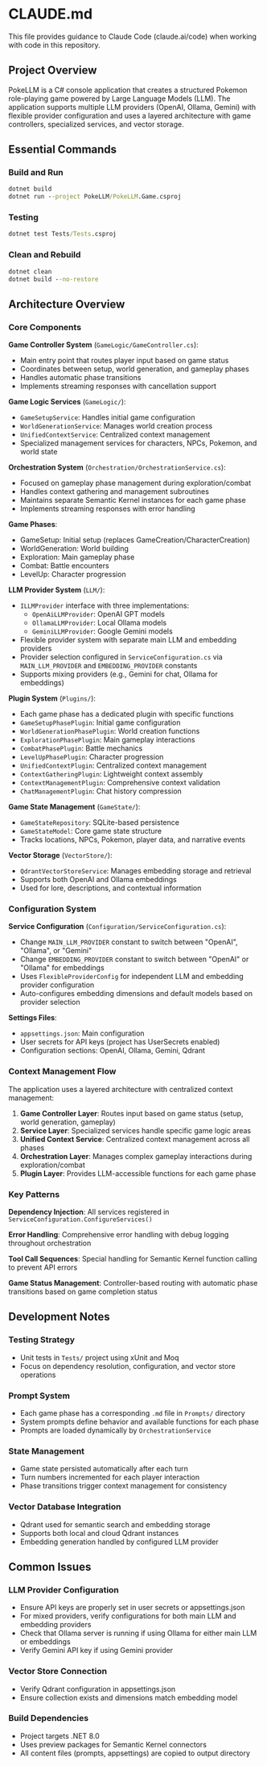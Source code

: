 # CLAUDE.md

This file provides guidance to Claude Code (claude.ai/code) when working with code in this repository.

## Project Overview

PokeLLM is a C# console application that creates a structured Pokemon role-playing game powered by Large Language Models (LLM). The application supports multiple LLM providers (OpenAI, Ollama, Gemini) with flexible provider configuration and uses a layered architecture with game controllers, specialized services, and vector storage.

## Essential Commands

### Build and Run
```cmd
dotnet build
dotnet run --project PokeLLM/PokeLLM.Game.csproj
```

### Testing
```cmd
dotnet test Tests/Tests.csproj
```

### Clean and Rebuild
```cmd
dotnet clean
dotnet build --no-restore
```

## Architecture Overview

### Core Components

**Game Controller System** (`GameLogic/GameController.cs`):
- Main entry point that routes player input based on game status
- Coordinates between setup, world generation, and gameplay phases
- Handles automatic phase transitions
- Implements streaming responses with cancellation support

**Game Logic Services** (`GameLogic/`):
- `GameSetupService`: Handles initial game configuration
- `WorldGenerationService`: Manages world creation process
- `UnifiedContextService`: Centralized context management
- Specialized management services for characters, NPCs, Pokemon, and world state

**Orchestration System** (`Orchestration/OrchestrationService.cs`):
- Focused on gameplay phase management during exploration/combat
- Handles context gathering and management subroutines
- Maintains separate Semantic Kernel instances for each game phase
- Implements streaming responses with error handling

**Game Phases**:
- GameSetup: Initial setup (replaces GameCreation/CharacterCreation)
- WorldGeneration: World building
- Exploration: Main gameplay phase
- Combat: Battle encounters
- LevelUp: Character progression

**LLM Provider System** (`LLM/`):
- `ILLMProvider` interface with three implementations:
  - `OpenAiLLMProvider`: OpenAI GPT models
  - `OllamaLLMProvider`: Local Ollama models
  - `GeminiLLMProvider`: Google Gemini models
- Flexible provider system with separate main LLM and embedding providers
- Provider selection configured in `ServiceConfiguration.cs` via `MAIN_LLM_PROVIDER` and `EMBEDDING_PROVIDER` constants
- Supports mixing providers (e.g., Gemini for chat, Ollama for embeddings)

**Plugin System** (`Plugins/`):
- Each game phase has a dedicated plugin with specific functions
- `GameSetupPhasePlugin`: Initial game configuration
- `WorldGenerationPhasePlugin`: World creation functions
- `ExplorationPhasePlugin`: Main gameplay interactions
- `CombatPhasePlugin`: Battle mechanics
- `LevelUpPhasePlugin`: Character progression
- `UnifiedContextPlugin`: Centralized context management
- `ContextGatheringPlugin`: Lightweight context assembly
- `ContextManagementPlugin`: Comprehensive context validation
- `ChatManagementPlugin`: Chat history compression

**Game State Management** (`GameState/`):
- `GameStateRepository`: SQLite-based persistence
- `GameStateModel`: Core game state structure
- Tracks locations, NPCs, Pokemon, player data, and narrative events

**Vector Storage** (`VectorStore/`):
- `QdrantVectorStoreService`: Manages embedding storage and retrieval
- Supports both OpenAI and Ollama embeddings
- Used for lore, descriptions, and contextual information

### Configuration System

**Service Configuration** (`Configuration/ServiceConfiguration.cs`):
- Change `MAIN_LLM_PROVIDER` constant to switch between "OpenAI", "Ollama", or "Gemini"
- Change `EMBEDDING_PROVIDER` constant to switch between "OpenAI" or "Ollama" for embeddings
- Uses `FlexibleProviderConfig` for independent LLM and embedding provider configuration
- Auto-configures embedding dimensions and default models based on provider selection

**Settings Files**:
- `appsettings.json`: Main configuration
- User secrets for API keys (project has UserSecrets enabled)
- Configuration sections: OpenAI, Ollama, Gemini, Qdrant

### Context Management Flow

The application uses a layered architecture with centralized context management:

1. **Game Controller Layer**: Routes input based on game status (setup, world generation, gameplay)
2. **Service Layer**: Specialized services handle specific game logic areas
3. **Unified Context Service**: Centralized context management across all phases
4. **Orchestration Layer**: Manages complex gameplay interactions during exploration/combat
5. **Plugin Layer**: Provides LLM-accessible functions for each game phase

### Key Patterns

**Dependency Injection**: All services registered in `ServiceConfiguration.ConfigureServices()`

**Error Handling**: Comprehensive error handling with debug logging throughout orchestration

**Tool Call Sequences**: Special handling for Semantic Kernel function calling to prevent API errors

**Game Status Management**: Controller-based routing with automatic phase transitions based on game completion status

## Development Notes

### Testing Strategy
- Unit tests in `Tests/` project using xUnit and Moq
- Focus on dependency resolution, configuration, and vector store operations

### Prompt System
- Each game phase has a corresponding `.md` file in `Prompts/` directory
- System prompts define behavior and available functions for each phase
- Prompts are loaded dynamically by `OrchestrationService`

### State Management
- Game state persisted automatically after each turn
- Turn numbers incremented for each player interaction
- Phase transitions trigger context management for consistency

### Vector Database Integration
- Qdrant used for semantic search and embedding storage
- Supports both local and cloud Qdrant instances
- Embedding generation handled by configured LLM provider

## Common Issues

### LLM Provider Configuration
- Ensure API keys are properly set in user secrets or appsettings.json
- For mixed providers, verify configurations for both main LLM and embedding providers
- Check that Ollama server is running if using Ollama for either main LLM or embeddings
- Verify Gemini API key if using Gemini provider

### Vector Store Connection
- Verify Qdrant configuration in appsettings.json
- Ensure collection exists and dimensions match embedding model

### Build Dependencies
- Project targets .NET 8.0
- Uses preview packages for Semantic Kernel connectors
- All content files (prompts, appsettings) are copied to output directory